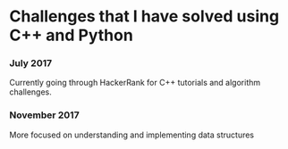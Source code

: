 # Challenges that I have solved using C++ and Python

### July 2017
Currently going through HackerRank for C++ tutorials and algorithm challenges.

### November 2017
More focused on understanding and implementing data structures

